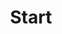 ---
title: Start
bg_image: images/background/page-title.jpg
description: This is meta description

benefit_title: Leveso Benefits
benefit_subtitle: Your Benefits
benefit_section_picture:
benefit_section_title:
benefit_section_text:
---